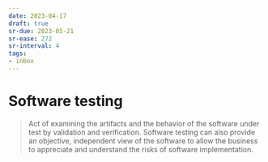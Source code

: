 ```yaml
---
date: 2023-04-17
draft: true
sr-due: 2023-05-21
sr-ease: 272
sr-interval: 4
tags:
- inbox
---
```


# Software testing

> Act of examining the artifacts and the behavior of the software under test by
> validation and verification. Software testing can also provide an objective,
> independent view of the software to allow the business to appreciate and
> understand the risks of software implementation.